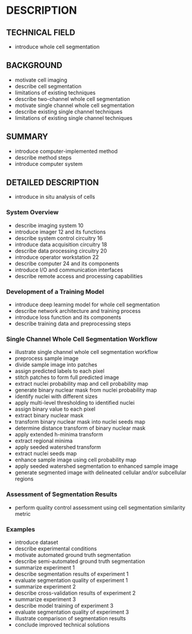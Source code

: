 # DESCRIPTION

## TECHNICAL FIELD

- introduce whole cell segmentation

## BACKGROUND

- motivate cell imaging
- describe cell segmentation
- limitations of existing techniques
- describe two-channel whole cell segmentation
- motivate single channel whole cell segmentation
- describe existing single channel techniques
- limitations of existing single channel techniques

## SUMMARY

- introduce computer-implemented method
- describe method steps
- introduce computer system

## DETAILED DESCRIPTION

- introduce in situ analysis of cells

### System Overview

- describe imaging system 10
- introduce imager 12 and its functions
- describe system control circuitry 16
- introduce data acquisition circuitry 18
- describe data processing circuitry 20
- introduce operator workstation 22
- describe computer 24 and its components
- introduce I/O and communication interfaces
- describe remote access and processing capabilities

### Development of a Training Model

- introduce deep learning model for whole cell segmentation
- describe network architecture and training process
- introduce loss function and its components
- describe training data and preprocessing steps

### Single Channel Whole Cell Segmentation Workflow

- illustrate single channel whole cell segmentation workflow
- preprocess sample image
- divide sample image into patches
- assign predicted labels to each pixel
- stitch patches to form full predicted image
- extract nuclei probability map and cell probability map
- generate binary nuclear mask from nuclei probability map
- identify nuclei with different sizes
- apply multi-level thresholding to identified nuclei
- assign binary value to each pixel
- extract binary nuclear mask
- transform binary nuclear mask into nuclei seeds map
- determine distance transform of binary nuclear mask
- apply extended h-minima transform
- extract regional minima
- apply seeded watershed transform
- extract nuclei seeds map
- enhance sample image using cell probability map
- apply seeded watershed segmentation to enhanced sample image
- generate segmented image with delineated cellular and/or subcellular regions

### Assessment of Segmentation Results

- perform quality control assessment using cell segmentation similarity metric

### Examples

- introduce dataset
- describe experimental conditions
- motivate automated ground truth segmentation
- describe semi-automated ground truth segmentation
- summarize experiment 1
- describe segmentation results of experiment 1
- evaluate segmentation quality of experiment 1
- summarize experiment 2
- describe cross-validation results of experiment 2
- summarize experiment 3
- describe model training of experiment 3
- evaluate segmentation quality of experiment 3
- illustrate comparison of segmentation results
- conclude improved technical solutions

